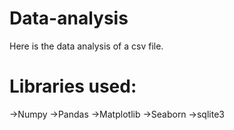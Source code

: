 # Data-analysis
Here is the data analysis of a csv file.

# Libraries used:
->Numpy
->Pandas
->Matplotlib
->Seaborn
->sqlite3
